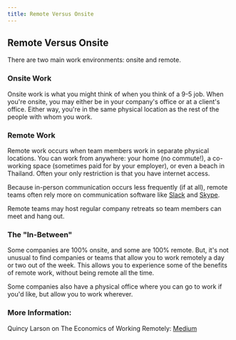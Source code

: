```yaml
---
title: Remote Versus Onsite
---
```

## Remote Versus Onsite

There are two main work environments: onsite and remote.

### Onsite Work

Onsite work is what you might think of when you think of a 9-5 job. When you're onsite, you may either be in your company's office or at a client's office. Either way, you're in the same physical location as the rest of the people with whom you work.

### Remote Work

Remote work occurs when team members work in separate physical locations. You can work from anywhere: your home (no commute!), a co-working space (sometimes paid for by your employer), or even a beach in Thailand. Often your only restriction is that you have internet access.

Because in-person communication occurs less frequently (if at all), remote teams often rely more on communication software like [Slack](https://slack.com/) and [Skype](https://www.skype.com/).

Remote teams may host regular company retreats so team members can meet and hang out.

### The "In-Between"

Some companies are 100% onsite, and some are 100% remote. But, it's not unusual to find companies or teams that allow you to work remotely a day or two out of the week. This allows you to experience some of the benefits of remote work, without being remote all the time.

Some companies also have a physical office where you can go to work if you'd like, but allow you to work wherever.

### More Information:

Quincy Larson on The Economics of Working Remotely: [Medium](https://medium.freecodecamp.org/the-economics-of-working-remotely-28d4173e16e2)
